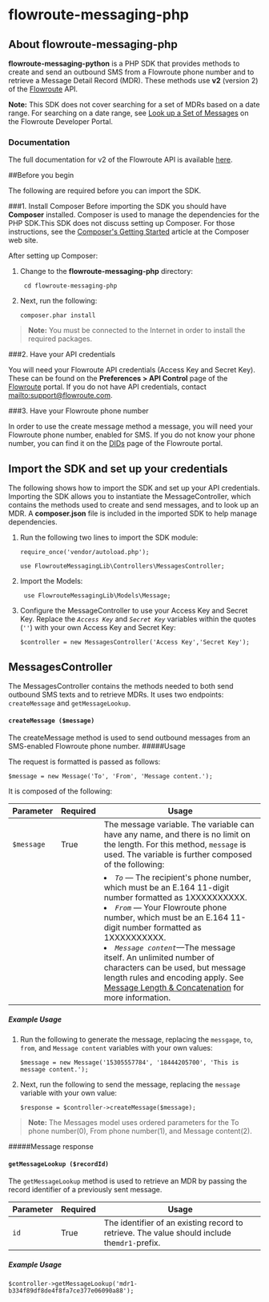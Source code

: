# flowroute-messaging-php
## About flowroute-messaging-php

**flowroute-messaging-python** is a PHP SDK that provides methods to create and send an outbound SMS from a Flowroute phone number and to retrieve a Message Detail Record (MDR). These methods use **v2** (version 2) of the [Flowroute](https://www.flowroute.com) API.

**Note:** This SDK does not cover searching for a set of MDRs based on a date range. For searching on a date range, see [Look up a Set of Messages](https://developer.flowroute.com/docs/lookup-a-set-of-messages) on the Flowroute Developer Portal.

### Documentation 
The full documentation for v2 of the Flowroute API is available [here](https://developer.flowroute.com/v2.0/docs).

##Before you begin

The following are required before you can import the SDK.

###1. Install Composer
Before importing the SDK you should have **Composer** installed. Composer is used to manage the dependencies for the PHP SDK.This SDK does not discuss setting up Composer. For those instructions, see the [Composer's Getting Started](https://getcomposer.org/doc/00-intro.md) article at the Composer web site. 

After setting up Composer:

1. Change to the **flowroute-messaging-php** directory:

		cd flowroute-messaging-php

2.	Next, run the following:

		composer.phar install
 
>**Note:** You must be connected to the Internet in order to install the required packages.

###2. Have your API credentials

You will need your Flowroute API credentials (Access Key and Secret Key). These can be found on the **Preferences > API Control** page of the [Flowroute](https://manage.flowroute.com/accounts/preferences/api/) portal. If you do not have API credentials, contact <mailto:support@flowroute.com>.

###3. Have your Flowroute phone number

In order to use the create message method a message, you will need your Flowroute phone number, enabled for SMS. If you do not know your phone number, you can find it on the [DIDs](https://manage.flowroute.com/accounts/dids/) page of the Flowroute portal.

## Import the SDK and set up your credentials

The following shows how to import the SDK and set up your API credentials. Importing the SDK allows you to instantiate the MessageController, which contains the methods used to create and send messages, and to look up an MDR.  A **composer.json** file is included in the imported SDK to help manage dependencies.

1.	Run the following two lines to import the SDK module:

		require_once('vendor/autoload.php');
		
		use FlowrouteMessagingLib\Controllers\MessagesController;

2. Import the Models:

		use FlowrouteMessagingLib\Models\Message;
   
3.	Configure the MessageController to use your Access Key and Secret Key. Replace the *`Access Key`* and *`Secret Key`* variables within the quotes (`''`) with your own Access Key and Secret Key:

		$controller = new MessagesController('Access Key','Secret Key');


## MessagesController

The MessagesController contains the methods needed to both send outbound SMS texts and to retrieve MDRs. It uses two endpoints: `createMessage` and `getMessageLookup`.

#### `createMessage ($message)`

The createMessage method is used to send outbound messages from an SMS-enabled Flowroute phone number.
#####Usage

The request is formatted is passed as follows:

	$message = new Message('To', 'From', 'Message content.');

It is composed of the following:

| Parameter | Required | Usage                                                                                |
|-----------|----------|-----------------------------------------------------------------|
| `$message` | True   | The message variable. The variable can have any name, and there is no limit on the length. For this method, `message` is used. The variable is further composed of the following:|
| | |<li>*`To`* — The recipient's phone number, which must be an E.164 11-digit number formatted as 1XXXXXXXXXX. </li> <li>*`From`* — Your Flowroute phone number, which must be an E.164 11-digit number formatted as 1XXXXXXXXXX.</l><li>*`Message content`*—The message itself. An unlimited number of characters can be used, but message length rules and encoding apply. See [Message Length & Concatenation](https://developer.flowroute.com/docs/message-length-concatenation) for more information.|


##### Example Usage

1.	Run the following to generate the message, replacing the `messgage`, `to`, `from`, and `Message content` variables with your own values:

		$message = new Message('15305557784', '18444205700', 'This is message content.');

2.	Next, run the following to send the message, replacing the `message` variable with your own value:

		$response = $controller->createMessage($message);

>**Note:** The Messages model uses ordered parameters for the To phone number(0), From phone number(1), and Message content(2).

#####Message response

	
#### `getMessageLookup ($recordId)`

The `getMessageLookup` method is used to retrieve an MDR by passing the record identifier of a previously sent message.

| Parameter | Required | Usage                                                 |
|-----------|----------|-------------------------------------------------------|
| `id`      | True     | The identifier of an existing record to retrieve. The value should include the`mdr1-`prefix. |
##### Example Usage

	$controller->getMessageLookup('mdr1-b334f89df8de4f8fa7ce377e06090a88');